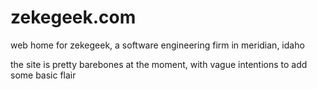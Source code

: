 # zekegeek.com

web home for zekegeek, a software engineering firm in meridian, idaho

the site is pretty barebones at the moment, with vague intentions to add some basic flair
